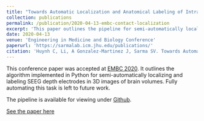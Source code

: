 ```yaml
---
title: "Towards Automatic Localization and Anatomical Labeling of Intracranial Depth Electrodes in Brain Images"
collection: publications
permalink: /publication/2020-04-13-embc-contact-localization
excerpt: 'This paper outlines the pipeline for semi-automatically localizing and labeling SEEG depth electrodes in 3D images of brain volumes. Fully automating this task is left to future work.'
date: 2020-04-13
venue: 'Engineering in Medicine and Biology Conference'
paperurl: 'https://sarmalab.icm.jhu.edu/publications/'
citation: 'Huynh C, Li, A Gonzalez-Martinez J, Sarma SV. Towards Automatic Localization and Anatomical Labeling of Intracranial Depth Electrodes in Brain Images. Conf Proc IEEE Eng Med Biol Soc. 2020.'
---
```

This conference paper was accepted at [EMBC 2020](https://embc.embs.org/2020/). It outlines the algorithm implemented in Python for semi-automatically localizing and labeling SEEG depth electrodes in 3D images of brain volumes. Fully automating this task is left to future work.

The pipeline is available for viewing under [Github](https://github.com/ncsl/seek).

[See the paper here](/files/publications/embc2020-contact-localization.pdf)
